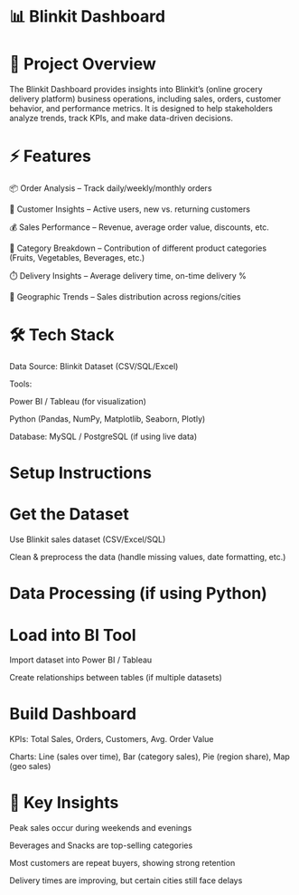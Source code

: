 # 📊 Blinkit Dashboard
# 🚀 Project Overview

The Blinkit Dashboard provides insights into Blinkit’s (online grocery delivery platform) business operations, including sales, orders, customer behavior, and performance metrics. It is designed to help stakeholders analyze trends, track KPIs, and make data-driven decisions.

# ⚡ Features

📦 Order Analysis – Track daily/weekly/monthly orders

👥 Customer Insights – Active users, new vs. returning customers

💰 Sales Performance – Revenue, average order value, discounts, etc.

🛒 Category Breakdown – Contribution of different product categories (Fruits, Vegetables, Beverages, etc.)

⏱️ Delivery Insights – Average delivery time, on-time delivery %

📍 Geographic Trends – Sales distribution across regions/cities

# 🛠️ Tech Stack

Data Source: Blinkit Dataset (CSV/SQL/Excel)

Tools:

Power BI / Tableau (for visualization)

Python (Pandas, NumPy, Matplotlib, Seaborn, Plotly)

Database: MySQL / PostgreSQL (if using live data)

# Setup Instructions

# Get the Dataset

Use Blinkit sales dataset (CSV/Excel/SQL)

Clean & preprocess the data (handle missing values, date formatting, etc.)

# Data Processing (if using Python)

# Load into BI Tool

Import dataset into Power BI / Tableau

Create relationships between tables (if multiple datasets)

# Build Dashboard

KPIs: Total Sales, Orders, Customers, Avg. Order Value

Charts: Line (sales over time), Bar (category sales), Pie (region share), Map (geo sales)

# 🎯 Key Insights

Peak sales occur during weekends and evenings

Beverages and Snacks are top-selling categories

Most customers are repeat buyers, showing strong retention

Delivery times are improving, but certain cities still face delays

